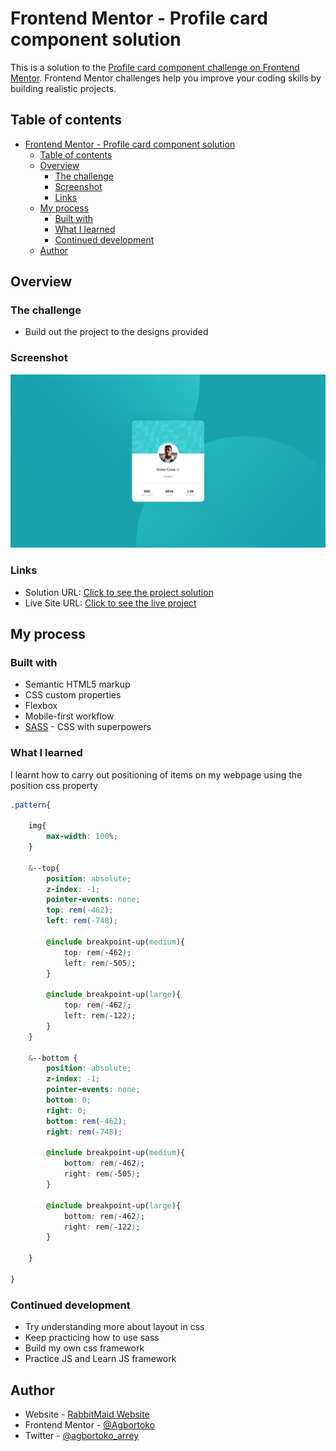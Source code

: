 # Frontend Mentor - Profile card component solution

This is a solution to the [Profile card component challenge on Frontend Mentor](https://www.frontendmentor.io/challenges/profile-card-component-cfArpWshJ). Frontend Mentor challenges help you improve your coding skills by building realistic projects. 

## Table of contents

- [Frontend Mentor - Profile card component solution](#frontend-mentor---profile-card-component-solution)
  - [Table of contents](#table-of-contents)
  - [Overview](#overview)
    - [The challenge](#the-challenge)
    - [Screenshot](#screenshot)
    - [Links](#links)
  - [My process](#my-process)
    - [Built with](#built-with)
    - [What I learned](#what-i-learned)
    - [Continued development](#continued-development)
  - [Author](#author)


## Overview

### The challenge

- Build out the project to the designs provided

### Screenshot

![](./screenshot.png)



### Links

- Solution URL: [Click to see the project solution](https://github.com/Agbortoko/fem-profile-card-component)
- Live Site URL: [Click to see the live project](https://agbortoko.github.io/fem-profile-card-component/)

## My process

### Built with

- Semantic HTML5 markup
- CSS custom properties
- Flexbox
- Mobile-first workflow
- [SASS](https://sass-lang.com/) - CSS with superpowers


### What I learned

I learnt how to carry out positioning of items on my webpage using the position css property


``` css
.pattern{

    img{
        max-width: 100%;
    }

    &--top{
        position: absolute;
        z-index: -1;
        pointer-events: none;
        top: rem(-462);
        left: rem(-748);

        @include breakpoint-up(medium){
            top: rem(-462);
            left: rem(-505);
        }

        @include breakpoint-up(large){
            top: rem(-462);
            left: rem(-122);
        }
    }

    &--bottom {
        position: absolute;
        z-index: -1;
        pointer-events: none;
        bottom: 0;
        right: 0;
        bottom: rem(-462);
        right: rem(-748);

        @include breakpoint-up(medium){
            bottom: rem(-462);
            right: rem(-505);
        }

        @include breakpoint-up(large){            
            bottom: rem(-462);
            right: rem(-122);
        }

    }

}
```



### Continued development

- Try understanding more about layout in css
- Keep practicing how to use sass
- Build my own css framework
- Practice JS and Learn JS framework



## Author

- Website - [RabbitMaid Website](https://www.rabbitmaid.com)
- Frontend Mentor - [@Agbortoko](https://www.frontendmentor.io/profile/Agbortoko)
- Twitter - [@agbortoko_arrey](https://www.twitter.com/agbortoko_arre=y)


